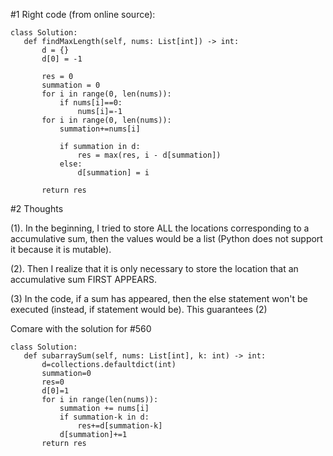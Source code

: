 #1 Right code (from online source):
 ```
 class Solution:
    def findMaxLength(self, nums: List[int]) -> int:
        d = {}
        d[0] = -1
        
        res = 0
        summation = 0
        for i in range(0, len(nums)):
            if nums[i]==0:
                nums[i]=-1 
        for i in range(0, len(nums)):
            summation+=nums[i]
                
            if summation in d:
                res = max(res, i - d[summation])
            else:
                d[summation] = i

        return res 
  ```
  
 #2 Thoughts
 
 (1). In the beginning, I tried to store ALL the locations corresponding to a accumulative sum, then the values would be a list (Python does not support it because it is mutable). 
 
 (2). Then I realize that it is only necessary to store the location that an accumulative sum FIRST APPEARS.
 
 (3) In the code, if a sum has appeared, then the else statement won't be executed (instead, if statement would be). This guarantees (2)
 
 
 Comare with the solution for #560
 ```
 class Solution:
    def subarraySum(self, nums: List[int], k: int) -> int:
        d=collections.defaultdict(int)
        summation=0
        res=0
        d[0]=1
        for i in range(len(nums)):
            summation += nums[i]
            if summation-k in d:
                res+=d[summation-k]
            d[summation]+=1
        return res
  ```
